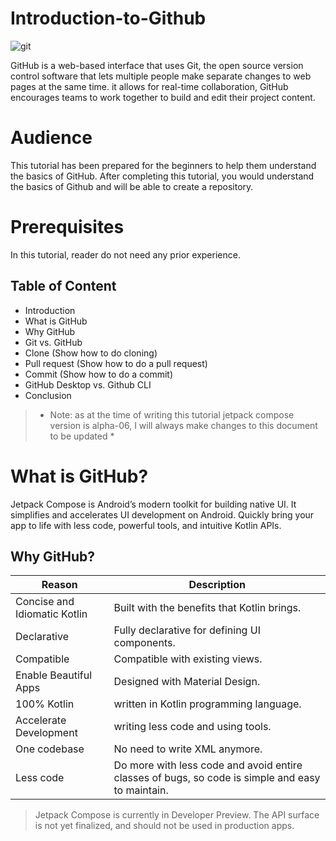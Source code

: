 # Introduction-to-Github

![git](https://user-images.githubusercontent.com/77323680/194396735-3c32321b-f8d2-4bce-b28c-f3873a171ced.png)

GitHub is a web-based interface that uses Git, the open source version control software that lets multiple people make separate changes to web pages at the same time. it allows for real-time collaboration, GitHub encourages teams to work together to build and edit their project content.

# Audience
This tutorial has been prepared for the beginners to help them understand the basics of GitHub. After completing this tutorial, you would understand the basics of Github and will be able to create a repository.
# Prerequisites
In this tutorial, reader do not need any prior experience.

## Table of Content

- Introduction
- What is GitHub
- Why GitHub
- Git vs. GitHub
- Clone (Show how to do cloning)
- Pull request (Show how to do a pull request)
- Commit (Show how to do a commit)
- GitHub Desktop vs. Github CLI
- Conclusion

> * Note: as at the time of writing this tutorial jetpack compose version is alpha-06, I will always make changes to this document to be updated * 

# What is GitHub?
Jetpack Compose is Android’s modern toolkit for building native UI. It simplifies and accelerates UI development on Android. Quickly bring your app to life with less code, powerful tools, and intuitive Kotlin APIs.

## Why GitHub?

| Reason | Description |
| ------ | ----------- |
| Concise and Idiomatic Kotlin   | Built with the benefits that Kotlin brings. |
| Declarative | Fully declarative for defining UI components. |
| Compatible    |  Compatible with existing views. |
| Enable Beautiful Apps    | Designed with Material Design. |
| 100% Kotlin    |  written in Kotlin programming language. |
| Accelerate Development    | writing less code and using tools. |
| One codebase    |  No need to write XML anymore. |
| Less code    | Do more with less code and avoid entire classes of bugs, so code is simple and easy to maintain. |

> Jetpack Compose is currently in Developer Preview. The API surface is not yet finalized, and should not be used in production apps.



